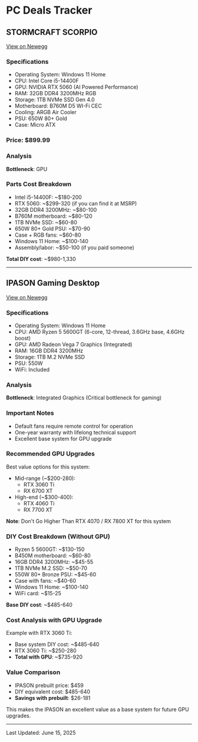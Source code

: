 # PC Deals Tracker

## STORMCRAFT SCORPIO 
[View on Newegg](https://www.newegg.com/stormcraft-gaming-desktop-pc-geforce-rtx-5060-intel-core-i5-14400f-32gb-ddr4-1tb-nvme-ssd-sc1440fcb-560n1/p/N82E16883420028)

### Specifications
- Operating System: Windows 11 Home
- CPU: Intel Core i5-14400F
- GPU: NVIDIA RTX 5060 (AI Powered Performance)
- RAM: 32GB DDR4 3200MHz RGB
- Storage: 1TB NVMe SSD Gen 4.0
- Motherboard: B760M D5 WI-Fi CEC
- Cooling: ARGB Air Cooler
- PSU: 650W 80+ Gold
- Case: Micro ATX

### Price: $899.99

### Analysis
**Bottleneck**: GPU

### Parts Cost Breakdown
- Intel i5-14400F: ~$180-200
- RTX 5060: ~$299-320 (if you can find it at MSRP)
- 32GB DDR4 3200MHz: ~$80-100
- B760M motherboard: ~$80-120
- 1TB NVMe SSD: ~$60-80
- 650W 80+ Gold PSU: ~$70-90
- Case + RGB fans: ~$60-80
- Windows 11 Home: ~$100-140
- Assembly/labor: ~$50-100 (if you paid someone)

**Total DIY cost**: ~$980-1,330

---

## IPASON Gaming Desktop
[View on Newegg](https://www.newegg.com/ipason-s6-zhanjing/p/3D5-001U-001B3)

### Specifications
- Operating System: Windows 11 Home
- CPU: AMD Ryzen 5 5600GT (6-core, 12-thread, 3.6GHz base, 4.6GHz boost)
- GPU: AMD Radeon Vega 7 Graphics (Integrated)
- RAM: 16GB DDR4 3200MHz
- Storage: 1TB M.2 NVMe SSD
- PSU: 550W
- WiFi: Included

### Analysis
**Bottleneck**: Integrated Graphics (Critical bottleneck for gaming)

### Important Notes
- Default fans require remote control for operation
- One-year warranty with lifelong technical support
- Excellent base system for GPU upgrade

### Recommended GPU Upgrades
Best value options for this system:
- Mid-range (~$200-280):
  - RTX 3060 Ti
  - RX 6700 XT
- High-end (~$300-400):
  - RTX 4060 Ti
  - RX 7700 XT

**Note**: Don't Go Higher Than RTX 4070 / RX 7800 XT for this system

### DIY Cost Breakdown (Without GPU)
- Ryzen 5 5600GT: ~$130-150
- B450M motherboard: ~$60-80
- 16GB DDR4 3200MHz: ~$45-55
- 1TB NVMe M.2 SSD: ~$50-70
- 550W 80+ Bronze PSU: ~$45-60
- Case with fans: ~$40-60
- Windows 11 Home: ~$100-140
- WiFi card: ~$15-25

**Base DIY cost**: ~$485-640

### Cost Analysis with GPU Upgrade
Example with RTX 3060 Ti:
- Base system DIY cost: ~$485-640
- RTX 3060 Ti: ~$250-280
- **Total with GPU**: ~$735-920

### Value Comparison
- IPASON prebuilt price: $459
- DIY equivalent cost: $485-640
- **Savings with prebuilt**: $26-181

This makes the IPASON an excellent value as a base system for future GPU upgrades.

---

Last Updated: June 15, 2025